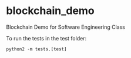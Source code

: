 # blockchain_demo
Blockchain Demo for Software Engineering Class

To run the tests in the test folder:
```python
python2 -m tests.[test]
```
